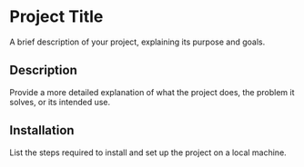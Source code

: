 # Project Title
A brief description of your project, explaining its purpose and goals.

## Description
Provide a more detailed explanation of what the project does, the problem it solves, or its intended use.

## Installation
List the steps required to install and set up the project on a local machine.
